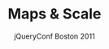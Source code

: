 ---
title: Maps &amp; Scale
subtitle: jQueryConf Boston 2011
layout: default
modal-id: A
img: maps_and_scale.png
thumbnail: maps_and_scale_thumbnail.png
alt: Maps and Scale
project-date: Oct 2011
talk_url: 
deck_url: https://speakerdeck.com/wndxlori/maps-and-scale
category: Javascript
description: Maps are easy, right? Right. Except... when they aren't. What about when you need to mix multiple data types on your maps? What about when the simple solutions (paging) to complex problems (too much data) don't cut it with your users? What about when your scaling problems exceed the bounds of all the available solutions?
---